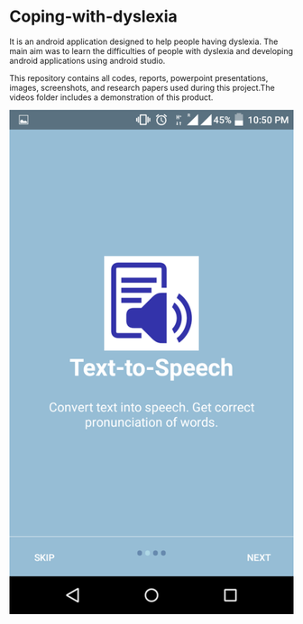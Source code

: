 # Coping-with-dyslexia

It is an android application designed to help people having dyslexia. The main aim was to learn the difficulties of people with dyslexia and developing android applications using android studio.

This repository contains all codes, reports, powerpoint presentations, images, screenshots, and research papers used during this project.The videos folder includes a demonstration of this product.


![alt text](https://github.com/jagriti04/Coping-with-dyslexia/blob/master/Images/Screenshot_2018-07-24-22-50-51.png)
